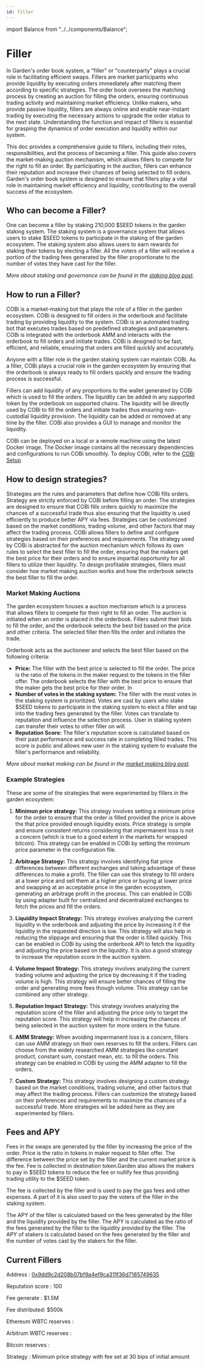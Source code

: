 ```yaml
---
id: filler
---
```


import Balance from "../../components/Balance";

# Filler

In Garden's order book system, a "filler" or "counterparty" plays a crucial role in facilitating efficient swaps. Fillers are market participants who provide liquidity by executing orders immediately after matching them according to specific strategies. The order book oversees the matching process by creating an auction for filling the orders, ensuring continuous trading activity and maintaining market efficiency. Unlike makers, who provide passive liquidity, fillers are always online and enable near-instant trading by executing the necessary actions to upgrade the order status to the next state. Understanding the function and impact of fillers is essential for grasping the dynamics of order execution and liquidity within our system.

This doc provides a comprehensive guide to fillers, including their roles, responsibilities, and the process of becoming a filler. This guide also covers the market-making auction mechanism, which allows fillers to compete for the right to fill an order. By participating in the auction, fillers can enhance their reputation and increase their chances of being selected to fill orders. Garden's order book system is designed to ensure that fillers play a vital role in maintaining market efficiency and liquidity, contributing to the overall success of the ecosystem.

## Who can become a Filler?

One can become a filler by staking 210,000 $SEED tokens in the garden staking system. The staking system is a governance system that allows users to stake $SEED tokens to participate in the staking of the garden ecosystem. The staking system also allows users to earn rewards for staking their tokens by electing a filler. All the voters of a filler will receive a portion of the trading fees generated by the filler proportionate to the number of votes they have cast for the filler.
  
*More about staking and governance can be found in the [staking blog post](https://garden.finance/blogs/staking-is-live/).*

## How to run a Filler?

COBi is a market-making bot that plays the role of a filler in the garden ecosystem. COBi is designed to fill orders in the orderbook and facilitate trading by providing liquidity to the system. COBi is an automated trading bot that executes trades based on predefined strategies and parameters. COBi is integrated with the orderbook AMM and interacts with the orderbook to fill orders and initiate trades. COBi is designed to be fast, efficient, and reliable, ensuring that orders are filled quickly and accurately.

Anyone with a filler role in the garden staking system can maintain COBi. As a filler, COBi plays a crucial role in the garden ecosystem by ensuring that the orderbook is always ready to fill orders quickly and ensure the trading process is successful. 

Fillers can add liquidity of any proportions to the wallet generated by COBi which is used to fill the orders. The liquidity can be added in any supported token by the orderbook on supported chains. The liquidity will be directly used by COBi to fill the orders and initiate trades thus ensuring non-custodial liquidity provision. The liquidity can be added or removed at any time by the filler. COBi also provides a GUI to manage and monitor the liquidity.

COBi can be deployed on a local or a remote machine using the latest Docker image. The Docker image contains all the necessary dependencies and configurations to run COBi smoothly. To deploy COBi, refer to the [COBi Setup](https://github.com/catalogfi/cobi/tree/feat/readme?tab=readme-ov-file#setup)

## How to design strategies?

Strategies are the rules and parameters that define how COBi fills orders. Strategy are strictly enforced by COBi before filling an order. The strategies are designed to ensure that COBi fills orders quickly to maximize the chances of a successful trade thus also ensuring that the liquidity is used efficiently to produce better APY via fees. Strategies can be customized based on the market conditions, trading volume, and other factors that may affect the trading process. COBi allows fillers to define and configure strategies based on their preferences and requirements. The strategy used by COBi is abstracted for the auction mechanism which follows its own rules to select the best filler to fill the order, ensuring that the makers get the best price for their orders and to ensure impartial opportunity for all fillers to utilize their liquidity. To design profitable strategies, fillers must consider hoe market making auction works and how the orderbook selects the best filler to fill the order.

### Market Making Auctions

The garden ecosystem houses a auction mechanism which is a process that allows fillers to compete for their right to fill an order. The auction is initiated when an order is placed in the orderbook. Fillers submit their bids to fill the order, and the orderbook selects the best bid based on the price and other criteria. The selected filler then fills the order and initiates the trade.

Orderbook acts as the auctioneer and selects the best filler based on the following criteria:

- **Price:** The filler with the best price is selected to fill the order. The price is the ratio of the tokens in the maker request to the tokens in the filler offer. The orderbook selects the filler with the best price to ensure that the maker gets the best price for their order. In
- **Number of votes in the staking system:** The filler with the most votes in the staking system is prioritized. Votes are cast by users who stake $SEED tokens to participate in the staking system to elect a filler and tap into the trading fees generated by the filler. Votes can translate to reputation and influence the selection process. User in staking system can transfer their votes to other filler on will.
- **Reputation Score:** The filler's reputation score is calculated based on their past performance and success rate in completing filled trades. This score is public and allows new user in the staking system to evaluate the filler's performance and reliability.
  
*More about market making can be found in the [market making blog post](https://garden.finance/blogs/market-making-and-staking/).*

### Example Strategies

These are some of the strategies that were experimented by fillers in the garden ecosystem:

1. **Minimun price strategy:** This strategy involves setting a minimum price for the order to ensure that the order is filled provided the price is above the that price provided enough liquidity exists. Price strategy is simple and ensure consistent returns considering that impermanent loss is not a concern (which is true to a good extent in the markets for wrapped bitcoin). This strategy can be enabled in COBi by setting the minimum price parameter in the configuration file.

2. **Arbitrage Strategy:** This strategy involves identifying fiat price differences between different exchanges and taking advantage of these differences to make a profit. The filler can use this strategy to fill orders at a lower price and sell them at a higher price or buying at lower price and swapping at an acceptable price in the garden ecosystem, generating an arbitrage profit in the process. This can enabled in COBi by using adapter built for centralized and decentralized exchanges to fetch the prices and fill the orders.
   
3. **Liquidity Impact Strategy:** This strategy involves analyzing the current liquidity in the orderbook and adjusting the price by increasing it if the liquidity in the requested direction is low. This strategy will also help in reducing the slippage and ensuring that the order is filled quickly. This can be enabled in COBi by using the orderbook API to fetch the liquidity and adjusting the price based on the liquidity. It is also a good strategy to increase the reputation score in the auction system.

4. **Volume Impact Strategy:** This strategy involves analyzing the current trading volume and adjusting the price by decreasing it if the trading volume is high. This strategy will ensure better chances of filling the order and generating more fees though volume. This strategy can be combined any other strategy.

5. **Reputation Impact Strategy:** This strategy involves analyzing the reputation score of the filler and adjusting the price only to target the reputation score. This strategy will help in increasing the chances of being selected in the auction system for more orders in the future.

6. **AMM Strategy:** When avoiding impermanent loss is a concern, fillers can use AMM strategy on their own reserves to fill the orders. Fillers can choose from the widely researched AMM strategies like constant product, constant sum, constant mean, etc. to fill the orders. This strategy can be enabled in COBi by using the AMM adapter to fill the orders.

7. **Custom Strategy:** This strategy involves designing a custom strategy based on the market conditions, trading volume, and other factors that may affect the trading process. Fillers can customize the strategy based on their preferences and requirements to maximize the chances of a successful trade. More strategies wil be added here as they are experimented by fillers.

## Fees and APY

Fees in the swaps are generated by the filler by increasing the price of the order. Price is the ratio in tokens in maker request to filler offer. The difference between the price set by the filler and the current market price is the fee. Fee is collected in destination token.Garden also allows the makers to pay in $SEED tokens to reduce the fee or nullify fee thus providing trading utility to the $SEED token.

The fee is collected by the filler and is used to pay the gas fees and other expenses. A part of it is also used to pay the voters of the filler in the staking system. 

The APY of the filler is calculated based on the fees generated by the filler and the liquidity provided by the filler. The APY is calculated as the ratio of the fees generated by the filler to the liquidity provided by the filler. The APY of stakers is calculated based on the fees generated by the filler and the number of votes cast by the stakers for the filler. 


## Current Fillers

Address : [0x9dd9c2d208b07bf9a4ef9ca311f36d7185749635](https://etherscan.io/address/0x9dd9c2d208b07bf9a4ef9ca311f36d7185749635)

Reputation score : 100

Fee generate : $1.5M

Fee distributed:  $500k

Ethereum  WBTC reserves : [<Balance chain="ethereum" address="0x9dd9c2d208b07bf9a4ef9ca311f36d7185749635" token="0x2260fac5e5542a773aa44fbcfedf7c193bc2c599"/>](https://etherscan.io/token/0x2260fac5e5542a773aa44fbcfedf7c193bc2c599?a=0x9dd9c2d208b07bf9a4ef9ca311f36d7185749635)

Arbitrum WBTC reserves : [<Balance chain="arbitrum" address="0x9dd9c2d208b07bf9a4ef9ca311f36d7185749635" token="0x2f2a2543b76a4166549f7aab2e75bef0aefc5b0f"/>](https://arbiscan.io/token/0x2f2a2543b76a4166549f7aab2e75bef0aefc5b0f?a=0x9dd9c2d208b07bf9a4ef9ca311f36d7185749635)

Bitcoin reserves : [<Balance chain="bitcoin" address="bc1qhww67feqfdf6xasjat88x5stqa6vzx0c6fgtnj"/>](https://mempool.space/address/bc1qhww67feqfdf6xasjat88x5stqa6vzx0c6fgtnj)

Strategy : Minimum price strategy with fee set at 30 bips of initial amount


